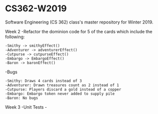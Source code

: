 # CS362-W2019
Software Engineering (CS 362) class's master repository for Winter 2019.

Week 2
-Refactor the dominion code for 5 of the cards which include the following:

	-Smithy -> smithyEffect()
	-Adventurer -> adventurerEffect()
	-Cutpurse -> cutpurseEffect()
	-Embargo -> EmbargoEffect()
	-Baron -> baronEffect()

-Bugs

	-Smithy: Draws 4 cards instead of 3
	-Adventurer: Drawn treasures count as 2 instead of 1 
	-Cutpurse: Players discard a gold instead of a copper
	-Embargo: Embargo token never added to supply pile
	-Baron: No bugs

Week 3
-Unit Tests
	-